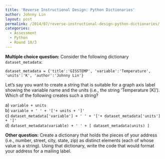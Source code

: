 ```yaml
---
title: 'Reverse Instructional Design: Python Dictionaries'
author: Johnny Lin
layout: post
permalink: /2014/07/reverse-instructional-design-python-dictionaries/
categories:
  - Assessment
  - Python
  - Round 10/3
---
```

**Multiple choice question:** Consider the following dictionary `dataset_metadata`:

`dataset_metadata = {'title':'GISSTEMP', 'variable':'Temperature', 'units':'K', 'author':'Johnny Lin'}`

Let&#8217;s say you want to create a string that is suitable for a graph axis label showing the variable name and the units (i.e., the string &#8216;Temperature [K]&#8217;). Which of the following creates such a string?

a) `variable + units`  
b) `variable + ' ' + '['+ units + ']'`  
c) `dataset_metadata['variable'] + ' ' + '['+ dataset_metadata['units'] + ']'`  
d) `dataset_metadata(variable) + ' ' + [ dataset_metadata(units) ]`

**Other question:** Create a dictionary that holds the pieces of your address (i.e., number, street, city, state, zip) as distinct elements (each of whose value is a string). Using that dictionary, write the code that would format your address for a mailing label.
